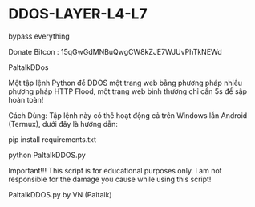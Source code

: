 # DDOS-LAYER-L4-L7
bypass everything

Donate Bitcon : 15qGwGdMNBuQwgCW8kZJE7WJUvPhTkNEWd

PaltalkDDos

Một tập lệnh Python để DDOS một trang web bằng phương pháp nhiều phương pháp HTTP Flood, một trang web bình thường chỉ cần 5s để sập hoàn toàn!

Cách Dùng:
Tập lệnh này có thể hoạt động cả trên Windows lẫn Android (Termux), dưới đây là hướng dẫn:


pip install requirements.txt

python PaltalkDDOS.py

Important!!!
This script is for educational purposes only. I am not responsible for the damage you cause while using this script!


PaltalkDDOS.py by VN (Paltalk)
